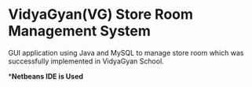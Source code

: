# VidyaGyan(VG) Store Room Management System

GUI application using Java and MySQL to manage store room which was successfully implemented in VidyaGyan School.

***Netbeans IDE is Used**
